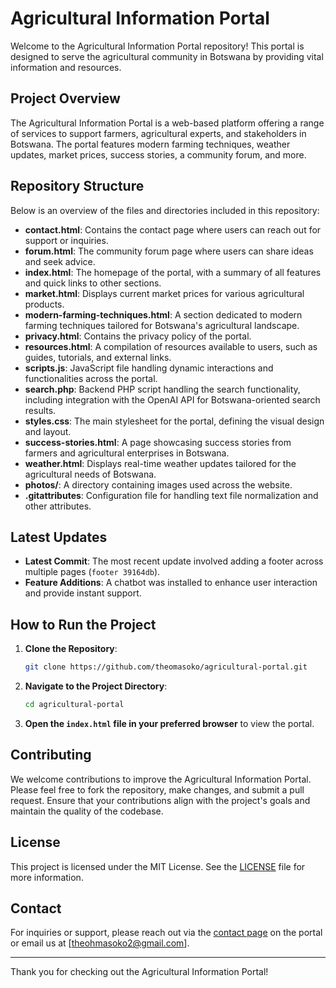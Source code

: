 # Agricultural Information Portal

Welcome to the Agricultural Information Portal repository! This portal is designed to serve the agricultural community in Botswana by providing vital information and resources.

## Project Overview

The Agricultural Information Portal is a web-based platform offering a range of services to support farmers, agricultural experts, and stakeholders in Botswana. The portal features modern farming techniques, weather updates, market prices, success stories, a community forum, and more.

## Repository Structure

Below is an overview of the files and directories included in this repository:

- **contact.html**: Contains the contact page where users can reach out for support or inquiries.
- **forum.html**: The community forum page where users can share ideas and seek advice.
- **index.html**: The homepage of the portal, with a summary of all features and quick links to other sections.
- **market.html**: Displays current market prices for various agricultural products.
- **modern-farming-techniques.html**: A section dedicated to modern farming techniques tailored for Botswana's agricultural landscape.
- **privacy.html**: Contains the privacy policy of the portal.
- **resources.html**: A compilation of resources available to users, such as guides, tutorials, and external links.
- **scripts.js**: JavaScript file handling dynamic interactions and functionalities across the portal.
- **search.php**: Backend PHP script handling the search functionality, including integration with the OpenAI API for Botswana-oriented search results.
- **styles.css**: The main stylesheet for the portal, defining the visual design and layout.
- **success-stories.html**: A page showcasing success stories from farmers and agricultural enterprises in Botswana.
- **weather.html**: Displays real-time weather updates tailored for the agricultural needs of Botswana.
- **photos/**: A directory containing images used across the website.
- **.gitattributes**: Configuration file for handling text file normalization and other attributes.

## Latest Updates

- **Latest Commit**: The most recent update involved adding a footer across multiple pages (`footer 39164db`).
- **Feature Additions**: A chatbot was installed to enhance user interaction and provide instant support.

## How to Run the Project

1. **Clone the Repository**:
    ```bash
    git clone https://github.com/theomasoko/agricultural-portal.git
    ```
2. **Navigate to the Project Directory**:
    ```bash
    cd agricultural-portal
    ```
3. **Open the `index.html` file in your preferred browser** to view the portal.

## Contributing

We welcome contributions to improve the Agricultural Information Portal. Please feel free to fork the repository, make changes, and submit a pull request. Ensure that your contributions align with the project's goals and maintain the quality of the codebase.

## License

This project is licensed under the MIT License. See the [LICENSE](LICENSE) file for more information.

## Contact

For inquiries or support, please reach out via the [contact page](contact.html) on the portal or email us at [theohmasoko2@gmail.com].

---

Thank you for checking out the Agricultural Information Portal!
